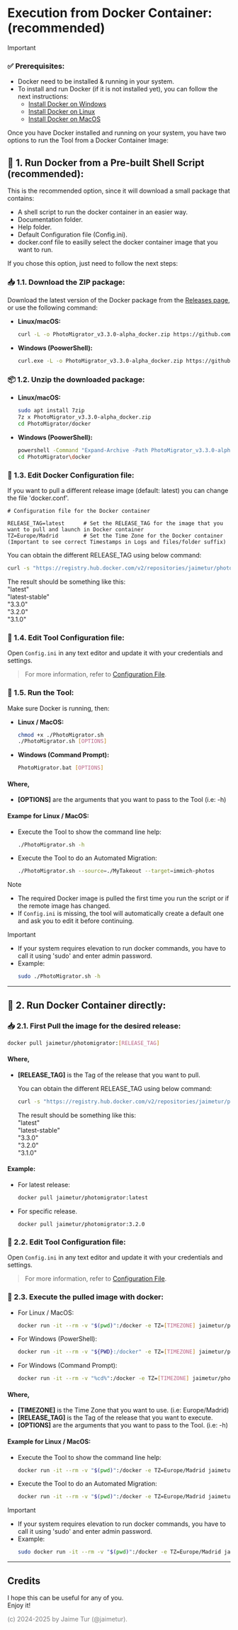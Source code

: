 # Execution from Docker Container: \(recommended)

> [!IMPORTANT] 
> ### ✅ Prerequisites:
> - Docker need to be installed & running in your system.
> - To install and run Docker (if it is not installed yet), you can follow the next instructions:  
>     - [Install Docker on Windows](https://github.com/jaimetur/PhotoMigrator/blob/main/help/install-docker/install-docker-windows.md)  
>     - [Install Docker on Linux](https://github.com/jaimetur/PhotoMigrator/blob/main/help/install-docker/install-docker-linux.md)  
>     - [Install Docker on MacOS](https://github.com/jaimetur/PhotoMigrator/blob/main/help/install-docker/install-docker-macos.md)  


Once you have Docker installed and running on your system, you have two options to run the Tool from a Docker Container Image:
## 🚀 1. Run Docker from a Pre-built Shell Script (recommended):

This is the recommended option, since it will download a small package that contains:
- A shell script to run the docker container in an easier way.
- Documentation folder.
- Help folder.
- Default Configuration file (Config.ini).
- docker.conf file to easilly select the docker container image that you want to run.

If you chose this option, just need to follow the next steps:

### 📥 1.1. Download the ZIP package:

Download the latest version of the Docker package from the [Releases page](https://github.com/jaimetur/PhotoMigrator/releases), or use the following command:

- **Linux/macOS:**
    ```bash
    curl -L -o PhotoMigrator_v3.3.0-alpha_docker.zip https://github.com/jaimetur/PhotoMigrator/releases/download/v3.3.0-alpha/PhotoMigrator_v3.3.0-alpha_docker.zip
    ```
  
- **Windows (PoowerShell):**
    ```bash
    curl.exe -L -o PhotoMigrator_v3.3.0-alpha_docker.zip https://github.com/jaimetur/PhotoMigrator/releases/download/v3.3.0-alpha/PhotoMigrator_v3.3.0-alpha_docker.zip
    ```


### 📦 1.2. Unzip the downloaded package:

- **Linux/macOS:**
    ```bash
    sudo apt install 7zip
    7z x PhotoMigrator_v3.3.0-alpha_docker.zip
    cd PhotoMigrator/docker
    ```

- **Windows (PoowerShell):**
    ```bash
    powershell -Command "Expand-Archive -Path PhotoMigrator_v3.3.0-alpha_docker.zip -DestinationPath ./"
    cd PhotoMigrator\docker
    ```


### 📝 1.3. Edit Docker Configuration file:   

If you want to pull a different release image (default: latest) you can change the file 'docker.conf'.  

```
# Configuration file for the Docker container

RELEASE_TAG=latest      # Set the RELEASE_TAG for the image that you want to pull and launch in Docker container
TZ=Europe/Madrid        # Set the Time Zone for the Docker container (Important to see correct Timestamps in Logs and files/folder suffix)
```

You can obtain the different RELEASE_TAG using below command:
```bash
curl -s "https://registry.hub.docker.com/v2/repositories/jaimetur/photomigrator/tags?page_size=100" | jq '.results[].name'
```
The result should be something like this:  
  "latest"  
  "latest-stable"  
  "3.3.0"  
  "3.2.0"  
  "3.1.0"  


### 📝 1.4. Edit Tool Configuration file:

Open `Config.ini` in any text editor and update it with your credentials and settings.

> For more information, refer to [Configuration File](https://github.com/jaimetur/PhotoMigrator/blob/main/help/0-configuration-file.md).


### 🚀 1.5. Run the Tool:

Make sure Docker is running, then:

- **Linux / MacOS:**
    ```bash
    chmod +x ./PhotoMigrator.sh
    ./PhotoMigrator.sh [OPTIONS]
    ``` 
- **Windows (Command Prompt):**
    ```bash
    PhotoMigrator.bat [OPTIONS]
    ```

#### Where,
  - **[OPTIONS]** are the arguments that you want to pass to the Tool (i.e: -h)
 
#### Exampe for Linux / MacOS:
  - Execute the Tool to show the command line help:
    ```bash
    ./PhotoMigrator.sh -h
    ```
  - Execute the Tool to do an Automated Migration:
    ```bash
    ./PhotoMigrator.sh --source=./MyTakeout --target=immich-photos
    ```
    
> [!NOTE]
> - The required Docker image is pulled the first time you run the script or if the remote image has changed.
> - If `Config.ini` is missing, the tool will automatically create a default one and ask you to edit it before continuing.

> [!IMPORTANT]
> - If your system requires elevation to run docker commands, you have to call it using 'sudo' and enter admin password.
> - Example:
>   ```bash
>   sudo ./PhotoMigrator.sh -h
>   ```


---
## 🐳 2. Run Docker Container directly:

### 📥 2.1. First Pull the image for the desired release:
  ```bash
  docker pull jaimetur/photomigrator:[RELEASE_TAG]
  ```

#### Where,
  - **[RELEASE_TAG]** is the Tag of the release that you want to pull.
    
    You can obtain the different RELEASE_TAG using below command:
    ```bash
    curl -s "https://registry.hub.docker.com/v2/repositories/jaimetur/photomigrator/tags?page_size=100" | jq '.results[].name'
    ```
    The result should be something like this:  
      "latest"  
      "latest-stable"  
      "3.3.0"  
      "3.2.0"  
      "3.1.0"  

#### Example:
  - For latest release:
    ```bash
    docker pull jaimetur/photomigrator:latest
    ```
  - For specific release.
    ```
    docker pull jaimetur/photomigrator:3.2.0
    ```

### 📝 2.2. Edit Tool Configuration file:

Open `Config.ini` in any text editor and update it with your credentials and settings.

> For more information, refer to [Configuration File](https://github.com/jaimetur/PhotoMigrator/blob/main/help/0-configuration-file.md).


### 🐳 2.3. Execute the pulled image with docker:
- For Linux / MacOS: 
  ```bash
  docker run -it --rm -v "$(pwd)":/docker -e TZ=[TIMEZONE] jaimetur/photomigrator:[RELEASE_TAG] [OPTIONS]
  ```
- For Windows (PowerShell): 
  ```bash
  docker run -it --rm -v "${PWD}:/docker" -e TZ=[TIMEZONE] jaimetur/photomigrator:[RELEASE_TAG] [OPTIONS]
  ```
- For Windows (Command Prompt): 
  ```bash
  docker run -it --rm -v "%cd%":/docker -e TZ=[TIMEZONE] jaimetur/photomigrator:[RELEASE_TAG] [OPTIONS]
  ```

#### Where,
  - **[TIMEZONE]** is the Time Zone that you want to use. (i.e: Europe/Madrid)
  - **[RELEASE_TAG]** is the Tag of the release that you want to execute.
  - **[OPTIONS]** are the arguments that you want to pass to the Tool. (i.e: -h)

#### Example for Linux / MacOS:
  - Execute the Tool to show the command line help:
    ```bash
    docker run -it --rm -v "$(pwd)":/docker -e TZ=Europe/Madrid jaimetur/photomigrator:latest -h
    ```
  - Execute the Tool to do an Automated Migration:
    ```bash
    docker run -it --rm -v "$(pwd)":/docker -e TZ=Europe/Madrid jaimetur/photomigrator:latest --source=./MyTakeout --target=immich-photos
    ```

> [!IMPORTANT]
> - If your system requires elevation to run docker commands, you have to call it using 'sudo' and enter admin password.
> - Example:
>   ```bash
>   sudo docker run -it --rm -v "$(pwd)":/docker -e TZ=Europe/Madrid jaimetur/photomigrator:latest -h
>   ```


---
## Credits
I hope this can be useful for any of you.  
Enjoy it!

<span style="color:grey">(c) 2024-2025 by Jaime Tur (@jaimetur).</span> 
